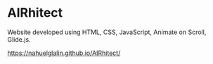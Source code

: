 # AIRhitect

Website developed using HTML, CSS, JavaScript, Animate on Scroll, Glide.js.

https://nahuelglalin.github.io/AIRhitect/
